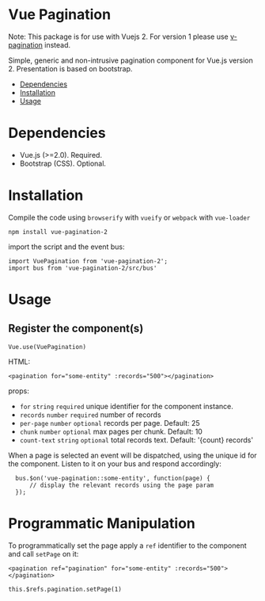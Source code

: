 # Vue Pagination

Note: This package is for use with Vuejs 2.
For version 1 please use [v-pagination](https://www.npmjs.com/package/v-pagination) instead.

Simple, generic and non-intrusive pagination component for Vue.js version 2.
Presentation is based on bootstrap.

- [Dependencies](#dependencies)
- [Installation](#installation)
- [Usage](#usage)

# Dependencies

* Vue.js (>=2.0). Required.
* Bootstrap (CSS). Optional.

# Installation

Compile the code using `browserify` with `vueify` or `webpack` with `vue-loader`

    npm install vue-pagination-2

import the script and the event bus:

    import VuePagination from 'vue-pagination-2';
    import bus from 'vue-pagination-2/src/bus'

# Usage

## Register the component(s)

    Vue.use(VuePagination)

HTML:

    <pagination for="some-entity" :records="500"></pagination>

props:

* `for` `string` `required` unique identifier for the component instance.
* `records` `number` `required` number of records
* `per-page` `number` `optional` records per page. Default: 25
* `chunk` `number` `optional` max pages per chunk. Default: 10
* `count-text` `string` `optional` total records text. Default: '{count} records'

When a page is selected an event will be dispatched, using the unique id for the component.
Listen to it on your bus and respond accordingly:

      bus.$on('vue-pagination::some-entity', function(page) {
          // display the relevant records using the page param
      });

# Programmatic Manipulation

To programmatically set the page apply a `ref` identifier to the component and call `setPage` on it:

    <pagination ref="pagination" for="some-entity" :records="500"></pagination>

    this.$refs.pagination.setPage(1)

